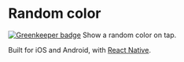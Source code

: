Random color
============

[![Greenkeeper badge](https://badges.greenkeeper.io/satya164/random-color.svg)](https://greenkeeper.io/)
Show a random color on tap.

Built for iOS and Android, with [React Native](https://facebook.github.io/react-native/).
